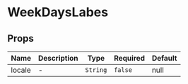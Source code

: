 # WeekDaysLabes

## Props

<!-- @vuese:WeekDaysLabes:props:start -->

| Name   | Description | Type     | Required | Default |
| ------ | ----------- | -------- | -------- | ------- |
| locale | -           | `String` | `false`  | null    |

<!-- @vuese:WeekDaysLabes:props:end -->
